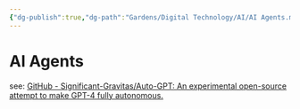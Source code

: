 ```yaml
---
{"dg-publish":true,"dg-path":"Gardens/Digital Technology/AI/AI Agents.md","permalink":"/gardens/digital-technology/ai/ai-agents/","noteIcon":1,"created":"","updated":""}
---
```


# AI Agents

see: [GitHub - Significant-Gravitas/Auto-GPT: An experimental open-source attempt to make GPT-4 fully autonomous.](https://github.com/Significant-Gravitas/Auto-GPT)